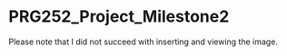 # PRG252_Project_Milestone2

Please note that I did not succeed with inserting and viewing the image. 
